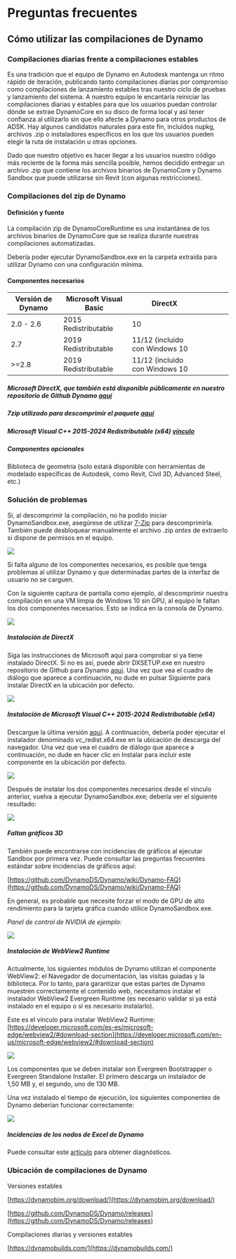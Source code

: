 # Preguntas frecuentes

## Cómo utilizar las compilaciones de Dynamo

### Compilaciones diarias frente a compilaciones estables
Es una tradición que el equipo de Dynamo en Autodesk mantenga un ritmo rápido de iteración, publicando tanto compilaciones diarias por compromiso como compilaciones de lanzamiento estables tras nuestro ciclo de pruebas y lanzamiento del sistema. A nuestro equipo le encantaría reiniciar las compilaciones diarias y estables para que los usuarios puedan controlar dónde se extrae DynamoCore en su disco de forma local y así tener confianza al utilizarlo sin que ello afecte a Dynamo para otros productos de ADSK. Hay algunos candidatos naturales para este fin, incluidos nupkg, archivos .zip o instaladores específicos en los que los usuarios pueden elegir la ruta de instalación u otras opciones. 

Dado que nuestro objetivo es hacer llegar a los usuarios nuestro código más reciente de la forma más sencilla posible, hemos decidido entregar un archivo .zip que contiene los archivos binarios de DynamoCore y Dynamo Sandbox que puede utilizarse sin Revit (con algunas restricciones).

### Compilaciones del zip de Dynamo
#### Definición y fuente
La compilación zip de DynamoCoreRuntime es una instantánea de los archivos binarios de DynamoCore que se realiza durante nuestras compilaciones automatizadas. 

Debería poder ejecutar DynamoSandbox.exe en la carpeta extraída para utilizar Dynamo con una configuración mínima.


#### Componentes necesarios

| Versión de Dynamo  |Microsoft Visual Basic  | DirectX  |   |   |   |   |
|---|---|---|---|---|---|---|
|  2.0 - 2.6 |  2015 Redistributable  | 10  |   |   |   |   |
| 2.7  | 2019 Redistributable  | 11/12 (incluido con Windows 10  |   |   |   |   |
| >=2.8  | 2019 Redistributable  | 11/12 (incluido con Windows 10  |   |   |   |   |
##### Microsoft DirectX, que también está disponible públicamente en nuestro repositorio de Github Dynamo [aquí](https://github.com/DynamoDS/Dynamo/tree/master/tools/install/Extra/DirectX)

##### 7zip utilizado para descomprimir el paquete [aquí](https://www.7-zip.org/download.html)


##### Microsoft Visual C++ 2015-2024 Redistributable (x64) [vínculo](https://aka.ms/vs/17/release/vc_redist.x64.exe)

##### Componentes opcionales
Biblioteca de geometría (solo estará disponible con herramientas de modelado específicas de Autodesk, como Revit, Civil 3D, Advanced Steel, etc.)

### Solución de problemas
Si, al descomprimir la compilación, no ha podido iniciar DynamoSandbox.exe, asegúrese de utilizar [7-Zip](https://www.7-zip.org/download.html) para descomprimirla. También puede desbloquear manualmente el archivo .zip *antes* de extraerlo si dispone de permisos en el equipo.

![](images/a-7/dynamo-builds-1.png)


Si falta alguno de los componentes necesarios, es posible que tenga problemas al utilizar Dynamo y que determinadas partes de la interfaz de usuario no se carguen.

Con la siguiente captura de pantalla como ejemplo, al descomprimir nuestra compilación en una VM limpia de Windows 10 sin GPU, al equipo le faltan los dos componentes necesarios. Esto se indica en la consola de Dynamo.

![](images/a-7/dynamo-builds-2.png)

##### Instalación de DirectX
Siga las instrucciones de Microsoft aquí para comprobar si ya tiene instalado DirectX. Si no es así, puede abrir DXSETUP.exe en nuestro repositorio de Github para Dynamo [aquí](https://github.com/DynamoDS/Dynamo/tree/master/tools/install/Extra/DirectX). Una vez que vea el cuadro de diálogo que aparece a continuación, no dude en pulsar Siguiente para instalar DirectX en la ubicación por defecto.

![](images/a-7/dynamo-builds-3.png)

##### Instalación de Microsoft Visual C++ 2015-2024 Redistributable (x64)
Descargue la última versión [aquí](https://aka.ms/vs/17/release/vc_redist.x64.exe). A continuación, debería poder ejecutar el instalador denominado vc_redist.x64.exe en la ubicación de descarga del navegador. Una vez que vea el cuadro de diálogo que aparece a continuación, no dude en hacer clic en Instalar para incluir este componente en la ubicación por defecto.

![](images/a-7/dynamo-builds-4.png)


Después de instalar los dos componentes necesarios desde el vínculo anterior, vuelva a ejecutar DynamoSandbox.exe; debería ver el siguiente resultado:

![](images/a-7/dynamo-builds-5.png)

##### Faltan gráficos 3D 

También puede encontrarse con incidencias de gráficos al ejecutar Sandbox por primera vez. Puede consultar las preguntas frecuentes estándar sobre incidencias de gráficos aquí:

[https://github.com/DynamoDS/Dynamo/wiki/Dynamo-FAQ](https://github.com/DynamoDS/Dynamo/wiki/Dynamo-FAQ)

En general, es probable que necesite forzar el modo de GPU de alto rendimiento para la tarjeta gráfica cuando utilice DynamoSandbox.exe.

_Panel de control de NVIDIA de ejemplo:_

![](images/a-7/dynamo-builds-6.png)

##### Instalación de WebView2 Runtime
Actualmente, los siguientes módulos de Dynamo utilizan el componente WebView2: el Navegador de documentación, las visitas guiadas y la biblioteca. Por lo tanto, para garantizar que estas partes de Dynamo muestren correctamente el contenido web, necesitamos instalar el instalador WebView2 Evergreen Runtime (es necesario validar si ya está instalado en el equipo o si es necesario instalarlo).

Este es el vínculo para instalar WebView2 Runtime: [https://developer.microsoft.com/es-es/microsoft-edge/webview2/#download-section](https://developer.microsoft.com/en-us/microsoft-edge/webview2/#download-section)

![](images/a-7/dynamo-builds-7.png)

Los componentes que se deben instalar son Evergreen Bootstrapper o Evergreen Standalone Installer. El primero descarga un instalador de 1,50 MB y, el segundo, uno de 130 MB.

Una vez instalado el tiempo de ejecución, los siguientes componentes de Dynamo deberían funcionar correctamente:

![](images/a-7/dynamo-builds-8.png)


##### Incidencias de los nodos de Excel de Dynamo
Puede consultar este [artículo](https://knowledge.autodesk.com/support/revit-products/troubleshooting/caas/sfdcarticles/sfdcarticles/Warning-Data-ImportExcel-operation-failed-Could-not-load-file-or-assembly-Microsoft-Office-Interop-Excel-when-running-the-Dynamo-script-in-Revit.html) para obtener diagnósticos.

### Ubicación de compilaciones de Dynamo
Versiones estables

[https://dynamobim.org/download/](https://dynamobim.org/download/)

[https://github.com/DynamoDS/Dynamo/releases](https://github.com/DynamoDS/Dynamo/releases)

Compilaciones diarias y versiones estables

[https://dynamobuilds.com/](https://dynamobuilds.com/)

